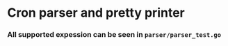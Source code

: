# Cron parser and pretty printer

### All supported expession can be seen in `parser/parser_test.go`
